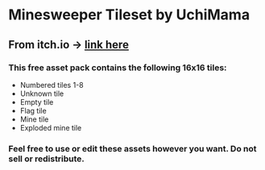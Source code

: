 # Minesweeper Tileset by UchiMama
## From itch.io -> [link here](https://uchimama.itch.io/minesweeper-tileset)
### This free asset pack contains the following 16x16 tiles:

- Numbered tiles 1-8
- Unknown tile
- Empty tile
- Flag tile
- Mine tile
- Exploded mine tile

### Feel free to use or edit these assets however you want. Do not sell or redistribute.